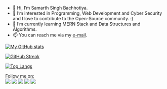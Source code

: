- 👋 Hi, I’m Samarth Singh Bachhotiya.
- 👀 I’m interested in Programming, Web Development and Cyber Security and I love to contribute to the Open-Source community. :)
- 🌱 I’m currently learning MERN Stack and Data Structures and Algorithms.
- 📫 You can reach me via my [e-mail](mailto:samarthsb@duck.com).

[![My GitHub stats](https://github-readme-stats.vercel.app/api?username=apidboy&theme=github_dark&show_icons=true&count_private=true&hide_border=true&icon_color=ffd707)](https://github.com/ApidBoy)

[![GitHub Streak](https://github-readme-streak-stats.herokuapp.com?user=ApidBoy&theme=dark&date_format=M%20j%5B%2C%20Y%5D&border=0D1117&background=0D1117&fire=FFD707&ring=FFD707&currStreakLabel=FFD707)](https://github.com/ApidBoy)

[![Top Langs](https://github-readme-stats.vercel.app/api/top-langs/?username=apidboy&layout=compact&langs_count=3&theme=github_dark&hide_border=true)](https://github.com/ApidBoy)

<!---
ApidBoy/ApidBoy is a ✨ special ✨ repository because its `README.md` (this file) appears on your GitHub profile.
You can click the Preview link to take a look at your changes.
--->

Follow me on: \
[![](https://img.shields.io/badge/Instagram-3d3d3d?style=flat&logo=instagram)](https://instagram.com/apid_boy)
[![](https://img.shields.io/badge/Twitter-3d3d3d?style=flat&logo=twitter)](https://twitter.com/Apid_Boy)
[![](https://img.shields.io/badge/Reddit-3d3d3d?style=flat&logo=reddit)](https://www.reddit.com/user/apidboy)
[![](https://img.shields.io/badge/Dev.to-3d3d3d?style=flat&logo=dev.to)](https://dev.to/apidboy)
[![](https://img.shields.io/badge/YouTube-3d3d3d?style=flat&logo=youtube)](https://youtube.com/apid_boy)
